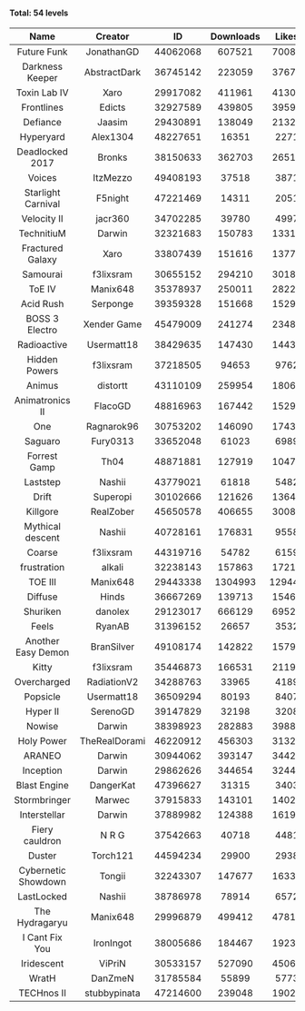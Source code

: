 #### Total: 54 levels

| Name | Creator | ID | Downloads | Likes |
|:---:|:---:|:---:|:---:|:---:|
| Future Funk | JonathanGD | 44062068 | 607521 | 70081
| Darkness Keeper | AbstractDark | 36745142 | 223059 | 37678
| Toxin Lab IV | Xaro | 29917082 | 411961 | 41307
| Frontlines | Edicts | 32927589 | 439805 | 39590
| Defiance | Jaasim | 29430891 | 138049 | 21324
| Hyperyard | Alex1304 | 48227651 | 16351 | 2271
| Deadlocked 2017 | Bronks | 38150633 | 362703 | 26514
| Voices | ItzMezzo | 49408193 | 37518 | 3871
| Starlight Carnival | F5night | 47221469 | 14311 | 2051
| Velocity II | jacr360 | 34702285 | 39780 | 4997
| TechnitiuM | Darwin | 32321683 | 150783 | 13312
| Fractured Galaxy  | Xaro | 33807439 | 151616 | 13776
| Samourai | f3lixsram | 30655152 | 294210 | 30185
| ToE IV  | Manix648 | 35378937 | 250011 | 28222
| Acid Rush | Serponge | 39359328 | 151668 | 15297
| BOSS 3 Electro | Xender Game | 45479009 | 241274 | 23483
| Radioactive | Usermatt18 | 38429635 | 147430 | 14430
| Hidden Powers | f3lixsram | 37218505 | 94653 | 9762
| Animus | distortt | 43110109 | 259954 | 18067
| Animatronics II | FlacoGD | 48816963 | 167442 | 15292
| One | Ragnarok96 | 30753202 | 146090 | 17436
| Saguaro | Fury0313 | 33652048 | 61023 | 6989
| Forrest Gamp | Th04 | 48871881 | 127919 | 10470
| Laststep | Nashii | 43779021 | 61818 | 5482
| Drift | Superopi | 30102666 | 121626 | 13641
| Killgore | RealZober | 45650578 | 406655 | 30089
| Mythical descent | Nashii | 40728161 | 176831 | 9558
| Coarse | f3lixsram | 44319716 | 54782 | 6159
| frustration | alkali | 32238143 | 157863 | 17213
| TOE III | Manix648 | 29443338 | 1304993 | 129445
| Diffuse | Hinds | 36667269 | 139713 | 15469
| Shuriken | danolex | 29123017 | 666129 | 69529
| Feels | RyanAB | 31396152 | 26657 | 3532
| Another Easy Demon | BranSilver | 49108174 | 142822 | 15794
| Kitty | f3lixsram | 35446873 | 166531 | 21194
| Overcharged | RadiationV2 | 34288763 | 33965 | 4189
| Popsicle | Usermatt18 | 36509294 | 80193 | 8407
| Hyper II | SerenoGD | 39147829 | 32198 | 3208
| Nowise | Darwin | 38398923 | 282883 | 39886
| Holy Power | TheRealDorami | 46220912 | 456303 | 31326
| ARANEO | Darwin | 30944062 | 393147 | 34422
| Inception | Darwin | 29862626 | 344654 | 32448
| Blast Engine | DangerKat | 47396627 | 31315 | 3403
| Stormbringer | Marwec | 37915833 | 143101 | 14022
| Interstellar | Darwin | 37889982 | 124388 | 16196
| Fiery cauldron | N R G | 37542663 | 40718 | 4481
| Duster | Torch121 | 44594234 | 29900 | 2938
| Cybernetic Showdown  | Tongii | 32243307 | 147677 | 16338
| LastLocked | Nashii | 38786978 | 78914 | 6572
| The Hydragaryu | Manix648 | 29996879 | 499412 | 47812
| I Cant Fix You | IronIngot | 38005686 | 184467 | 19232
| Iridescent | ViPriN | 30533157 | 527090 | 45066
| WratH | DanZmeN | 31785584 | 55899 | 5773
| TECHnos II | stubbypinata | 47214600 | 239048 | 19022
